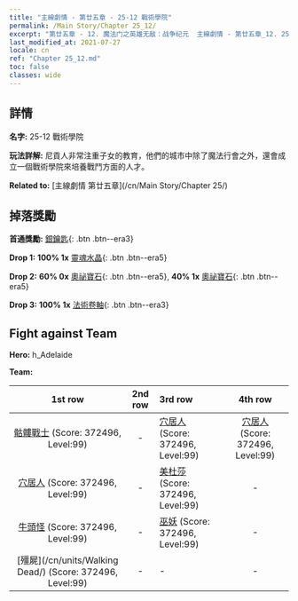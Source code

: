 ```yaml
---
title: "主線劇情 - 第廿五章 - 25-12 戰術學院"
permalink: /Main Story/Chapter 25_12/
excerpt: "第廿五章 - 12. 魔法门之英雄无敌：战争纪元  主線劇情 - 第廿五章_12. 25-12 戰術學院"
last_modified_at: 2021-07-27
locale: cn
ref: "Chapter 25_12.md"
toc: false
classes: wide
---
```


## 詳情

 **名字:** 25-12 戰術學院

 **玩法詳解:** 尼貢人非常注重子女的教育，他們的城市中除了魔法行會之外，還會成立一個戰術學院來培養戰鬥方面的人才。

 **Related to:** [主線劇情 第廿五章](/cn/Main Story/Chapter 25/)

## 掉落獎勵

 **首通獎勵:** [銀鑰匙](/cn/Items/con_693/){: .btn .btn--era3}

 **Drop 1:** **100% 1x** [靈魂水晶](/cn/Items/mat_87/){: .btn .btn--era5}

 **Drop 2:** **60% 0x** [奧祕寶石](/cn/Items/mat_79/){: .btn .btn--era5}, **40% 1x** [奧祕寶石](/cn/Items/mat_79/){: .btn .btn--era5}

 **Drop 3:** **100% 1x** [法術卷軸](/cn/Items/con_694/){: .btn .btn--era3}


## Fight against Team
 **Hero:** h_Adelaide

 **Team:**


  | 1st row | 2nd row | 3rd row | 4th row |
  |:----:|:----:|:----|:----:|
  | [骷髏戰士](/cn/units/Skeleton/) (Score: 372496, Level:99)  | - | [穴居人](/cn/units/Troglodyte/) (Score: 372496, Level:99)  | [穴居人](/cn/units/Troglodyte/) (Score: 372496, Level:99)  |
  | [穴居人](/cn/units/Troglodyte/) (Score: 372496, Level:99)  | - | [美杜莎](/cn/units/Medusa/) (Score: 372496, Level:99)  | - |
  | [牛頭怪](/cn/units/Minotaur/) (Score: 372496, Level:99)  | - | [巫妖](/cn/units/Lich/) (Score: 372496, Level:99)  | - |
  | [殭屍](/cn/units/Walking Dead/) (Score: 372496, Level:99)  | - | - | - |


